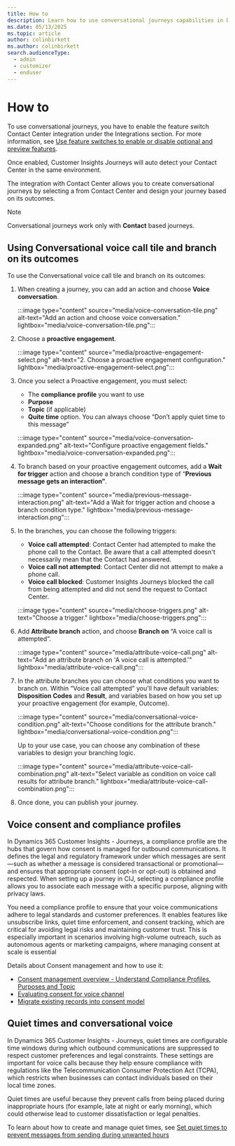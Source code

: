 ```yaml
---
title: How to
description: Learn how to use conversational journeys capabilities in Dynamics 365 Customer Insights - Journeys.
ms.date: 05/13/2025
ms.topic: article
author: colinbirkett
ms.author: colinbirkett
search.audienceType: 
  - admin
  - customizer
  - enduser
---
```


# How to

To use conversational journeys, you have to enable the feature switch Contact Center integration under the Integrations section. For more information, see [Use feature switches to enable or disable optional and preview features](admin-feature-switches.md#integrations).

Once enabled, Customer Insights Journeys will auto detect your Contact Center in the same environment.

The integration with Contact Center allows you to create conversational journeys by selecting a <!-- [proactive engagement](LINK) --> from Contact Center and design your journey based on its outcomes.

> [!NOTE]
> Conversational journeys work only with **Contact** based journeys.

## Using Conversational voice call tile and branch on its outcomes

To use the Conversational voice call tile and branch on its outcomes:

1. When creating a journey, you can add an action and choose **Voice conversation**.

    :::image type="content" source="media/voice-conversation-tile.png" alt-text="Add an action and choose voice conversation." lightbox="media/voice-conversation-tile.png":::
    
1. Choose a **proactive engagement**.

    :::image type="content" source="media/proactive-engagement-select.png" alt-text="2.	Choose a proactive engagement configuration." lightbox="media/proactive-engagement-select.png":::
    
1. Once you select a Proactive engagement, you must select:
    - The **compliance profile** you want to use
    - **Purpose**
    - **Topic** (if applicable)
    - **Quite time** option. You can always choose “Don’t apply quiet time to this message”

    :::image type="content" source="media/voice-conversation-expanded.png" alt-text="Configure proactive engagement fields." lightbox="media/voice-conversation-expanded.png":::

1. To branch based on your proactive engagement outcomes, add a **Wait for trigger** action and choose a branch condition type of “**Previous message gets an interaction”**.

    :::image type="content" source="media/previous-message-interaction.png" alt-text="Add a Wait for trigger action and choose a branch condition type." lightbox="media/previous-message-interaction.png":::
    
1. In the branches, you can choose the following triggers:
    - **Voice call attempted**: Contact Center had attempted to make the phone call to the Contact. Be aware that a call attempted doesn't necessarily mean that the Contact had answered.
    - **Voice call not attempted**: Contact Center did not attempt to make a phone call.
    - **Voice call blocked**: Customer Insights Journeys blocked the call from being attempted and did not send the request to Contact Center.

    :::image type="content" source="media/choose-triggers.png" alt-text="Choose a trigger." lightbox="media/choose-triggers.png":::

1. Add **Attribute branch** action, and choose **Branch on** “A voice call is attempted”.

    :::image type="content" source="media/attribute-voice-call.png" alt-text="Add an attribute branch on 'A voice call is attempted.'" lightbox="media/attribute-voice-call.png":::

1. In the attribute branches you can choose what conditions you want to branch on. Within “Voice call attempted” you'll have default variables: **Disposition Codes** and **Result**, and variables based on how you set up your proactive engagement (for example, Outcome).

    :::image type="content" source="media/conversational-voice-condition.png" alt-text="Choose conditions for the attribute branch." lightbox="media/conversational-voice-condition.png":::

    Up to your use case, you can choose any combination of these variables to design your branching logic. 

    :::image type="content" source="media/attribute-voice-call-combination.png" alt-text="Select variable as condition on voice call results for attribute branch." lightbox="media/attribute-voice-call-combination.png":::

1. Once done, you can publish your journey.

## Voice consent and compliance profiles

In Dynamics 365 Customer Insights - Journeys, a compliance profile are the hubs that govern how consent is managed for outbound communications. It defines the legal and regulatory framework under which messages are sent—such as whether a message is considered transactional or promotional—and ensures that appropriate consent (opt-in or opt-out) is obtained and respected. When setting up a journey in CIJ, selecting a compliance profile allows you to associate each message with a specific purpose, aligning with privacy laws.

You need a compliance profile to ensure that your voice communications adhere to legal standards and customer preferences. It enables features like unsubscribe links, quiet time enforcement, and consent tracking, which are critical for avoiding legal risks and maintaining customer trust. This is especially important in scenarios involving high-volume outreach, such as autonomous agents or marketing campaigns, where managing consent at scale is essential

Details about Consent management and how to use it:

- [Consent management overview - Understand Compliance Profiles, Purposes and Topic](real-time-marketing-compliance-settings.md)
- [Evaluating consent for voice channel](real-time-marketing-email-text-consent.md#how-consent-is-respected-for-voice-channel-by-default)
- [Migrate existing records into consent model](real-time-marketing-email-migrate-consent.md)

## Quiet times and conversational voice

In Dynamics 365 Customer Insights - Journeys, quiet times are configurable time windows during which outbound communications are suppressed to respect customer preferences and legal constraints. These settings are important for voice calls because they help ensure compliance with regulations like the Telecommunication Consumer Protection Act (TCPA), which restricts when businesses can contact individuals based on their local time zones.

Quiet times are useful because they prevent calls from being placed during inappropriate hours (for example, late at night or early morning), which could otherwise lead to customer dissatisfaction or legal penalties.

To learn about how to create and manage quiet times, see [Set quiet times to prevent messages from sending during unwanted hours](real-time-marketing-quiet-times.md)
